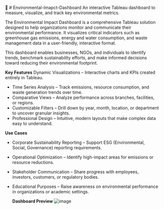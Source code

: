 🌱 # Environmental-Imapct-Dashboard
An interactive Tableau dashboard to measure, visualize, and track key environmental metrics.

The Environmental Impact Dashboard is a comprehensive Tableau solution designed to help organizations monitor and communicate their environmental performance. It visualizes critical indicators such as greenhouse gas emissions, energy and water consumption, and waste management data in a user-friendly, interactive format.

This dashboard enables businesses, NGOs, and individuals to identify trends, benchmark sustainability efforts, and make informed decisions toward reducing their environmental footprint.

**Key Features**
Dynamic Visualizations – Interactive charts and KPIs created entirely in Tableau.
*  Time Series Analysis – Track emissions, resource consumption, and waste generation trends over time.
*  Comparative Views – Analyze performance across branches, facilities, or regions.
*  Customizable Filters – Drill down by year, month, location, or department to uncover granular insights.
*  Professional Design – Intuitive, modern layouts that make complex data easy to understand.

  **Use Cases**
 * Corporate Sustainability Reporting – Support ESG (Environmental, Social, Governance) reporting requirements.
 * Operational Optimization – Identify high-impact areas for emissions or resource reductions.
 * Stakeholder Communication – Share progress with employees, investors, customers, or regulatory bodies.
 * Educational Purposes – Raise awareness on environmental performance in organizations or academic settings.

   **Dashboard Preview**
 ![image](https://github.com/user-attachments/assets/248b9a07-47dd-4178-b244-711e4da5fabc)
